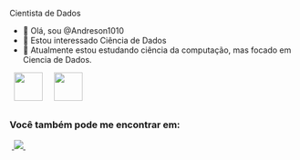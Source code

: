 Cientista de Dados 

- 👋 Olá, sou @Andreson1010
- 👀 Estou interessado Ciência de Dados
- 🌱 Atualmente estou estudando ciência da computação, mas focado em Ciencia de Dados.
<div style="display: inline">
  &nbsp;&nbsp;<img width='50' height='50' src="https://cdn.jsdelivr.net/gh/devicons/devicon/icons/python/python-original.svg" />&nbsp;&nbsp;
  &nbsp;&nbsp;<img width='50' height='50' src="https://cdn.jsdelivr.net/gh/devicons/devicon/icons/r/r-original.svg" />&nbsp;&nbsp;&nbsp;
</div>

##

### Você também pode me encontrar em:
&nbsp;<a href="https://www.linkedin.com/in/francisco-andreson-de-lima-pinheiro-676b7ab1">
  <img src="https://img.shields.io/badge/linkedin-%230077B5.svg?style=for-the-badge&logo=linkedin&logoColor=white">
</a>&nbsp;


